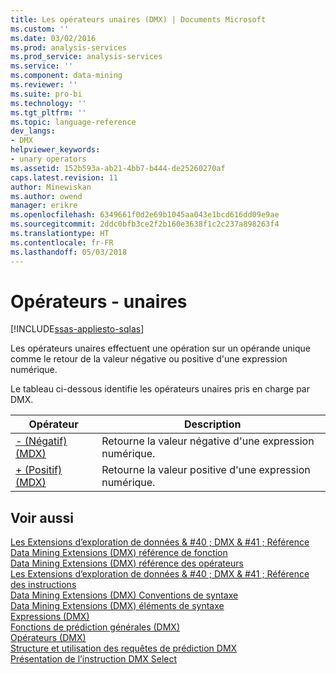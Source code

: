 ```yaml
---
title: Les opérateurs unaires (DMX) | Documents Microsoft
ms.custom: ''
ms.date: 03/02/2016
ms.prod: analysis-services
ms.prod_service: analysis-services
ms.service: ''
ms.component: data-mining
ms.reviewer: ''
ms.suite: pro-bi
ms.technology: ''
ms.tgt_pltfrm: ''
ms.topic: language-reference
dev_langs:
- DMX
helpviewer_keywords:
- unary operators
ms.assetid: 152b593a-ab21-4bb7-b444-de25260270af
caps.latest.revision: 11
author: Minewiskan
ms.author: owend
manager: erikre
ms.openlocfilehash: 6349661f0d2e69b1045aa043e1bcd616dd09e9ae
ms.sourcegitcommit: 2ddc0bfb3ce2f2b160e3638f1c2c237a898263f4
ms.translationtype: HT
ms.contentlocale: fr-FR
ms.lasthandoff: 05/03/2018
---
```

# <a name="operators---unary"></a>Opérateurs - unaires
[!INCLUDE[ssas-appliesto-sqlas](../includes/ssas-appliesto-sqlas.md)]

  Les opérateurs unaires effectuent une opération sur un opérande unique comme le retour de la valeur négative ou positive d'une expression numérique.  
  
 Le tableau ci-dessous identifie les opérateurs unaires pris en charge par DMX.  
  
|Opérateur| Description|  
|--------------|-----------------|  
|[- &#40;Négatif&#41; &#40;MDX&#41;](../mdx/negative-mdx.md)|Retourne la valeur négative d'une expression numérique.|  
|[+ &#40;Positif&#41; &#40;MDX&#41;](../mdx/positive-mdx.md)|Retourne la valeur positive d'une expression numérique.|  
  
## <a name="see-also"></a>Voir aussi  
 [Les Extensions d’exploration de données & #40 ; DMX & #41 ; Référence](../dmx/data-mining-extensions-dmx-reference.md)   
 [Data Mining Extensions &#40;DMX&#41; référence de fonction](../dmx/data-mining-extensions-dmx-function-reference.md)   
 [Data Mining Extensions &#40;DMX&#41; référence des opérateurs](../dmx/data-mining-extensions-dmx-operator-reference.md)   
 [Les Extensions d’exploration de données & #40 ; DMX & #41 ; Référence des instructions](../dmx/data-mining-extensions-dmx-statements.md)   
 [Data Mining Extensions &#40;DMX&#41; Conventions de syntaxe](../dmx/data-mining-extensions-dmx-syntax-conventions.md)   
 [Data Mining Extensions &#40;DMX&#41; éléments de syntaxe](../dmx/data-mining-extensions-dmx-syntax-elements.md)   
 [Expressions &#40;DMX&#41;](../dmx/expressions-dmx.md)   
 [Fonctions de prédiction générales &#40;DMX&#41;](../dmx/general-prediction-functions-dmx.md)   
 [Opérateurs &#40;DMX&#41;](../dmx/operators-dmx.md)   
 [Structure et utilisation des requêtes de prédiction DMX](../dmx/structure-and-usage-of-dmx-prediction-queries.md)   
 [Présentation de l’instruction DMX Select](../dmx/understanding-the-dmx-select-statement.md)  
  
  
